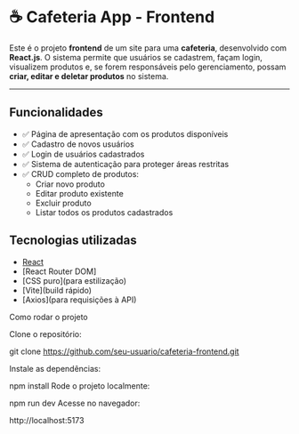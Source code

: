 # ☕ Cafeteria App - Frontend

Este é o projeto **frontend** de um site para uma **cafeteria**, desenvolvido com **React.js**. 
O sistema permite que usuários se cadastrem, façam login, visualizem produtos e, se forem responsáveis pelo gerenciamento, possam **criar, editar e deletar produtos** no sistema.

---

## Funcionalidades

- ✅ Página de apresentação com os produtos disponíveis
- ✅ Cadastro de novos usuários
- ✅ Login de usuários cadastrados
- ✅ Sistema de autenticação para proteger áreas restritas
- ✅ CRUD completo de produtos:
  - Criar novo produto
  - Editar produto existente
  - Excluir produto
  - Listar todos os produtos cadastrados


## Tecnologias utilizadas

- [React](https://reactjs.org/)
- [React Router DOM]
- [CSS puro](para estilização)
- [Vite](build rápido)
- [Axios](para requisições à API)


Como rodar o projeto

Clone o repositório:

git clone https://github.com/seu-usuario/cafeteria-frontend.git

Instale as dependências:

npm install
Rode o projeto localmente:


npm run dev
Acesse no navegador:


http://localhost:5173